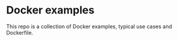# Docker examples

This repo is a collection of Docker examples, typical use cases and Dockerfile.

